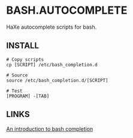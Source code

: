 
BASH.AUTOCOMPLETE
=================
HaXe autocomplete scripts for bash.


INSTALL
-------

    # Copy scripts 
    cp [SCRIPT] /etc/bash_completion.d

    # Source
    source /etc/bash_completion.d/[SCRIPT]

    # Test
    [PROGRAM] -[TAB]


LINKS
-----
[An introduction to bash completion](http://www.debian-administration.org/articles/316)
